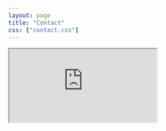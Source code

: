 ```yaml
---
layout: page
title: "Contact"
css: ["contact.css"]
---
```

<div class="col s12">
  <div class="icontain">
    <iframe src="http://www.kingdee-cloud.cn/lxwm.html">Loading...</iframe>
  </div>
</div>